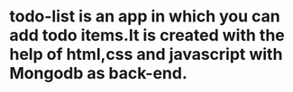 # todo-list is an app in which you can add todo items.It is created with the help of html,css and javascript with Mongodb as back-end.
